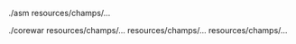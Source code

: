 ./asm resources/champs/...

./corewar resources/champs/... resources/champs/... resources/champs/...
